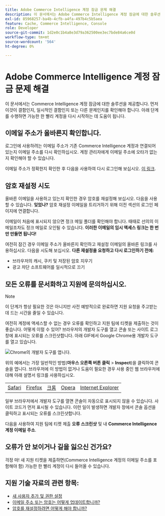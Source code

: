 ```yaml
---
title: Adobe Commerce Intelligence 계정 잠금 문제 해결
description: 이 문서에서는 Adobe Commerce Intelligence 계정 잠금에 대한 솔루션을 제공합니다. 먼저 이것이 결함인지, 일시적인 결함인지 또는 다른 문제인지를 확인해야 합니다. 아래 단계를 수행하면 가능한 한 빨리 계정을 다시 시작하는 데 도움이 됩니다.
exl-id: 85968257-ba4b-4cfb-a4fa-497b4c5b5aea
feature: Cache, Commerce Intelligence, Console
role: Developer
source-git-commit: 1d2e0c1b4a8e3d79a362500ee3ec7bde84a6ce0d
workflow-type: tm+mt
source-wordcount: '564'
ht-degree: 0%

---
```


# Adobe Commerce Intelligence 계정 잠금 문제 해결

<!--
BOB: Is this in TOC?
-->

이 문서에서는 Commerce Intelligence 계정 잠금에 대한 솔루션을 제공합니다. 먼저 이것이 결함인지, 일시적인 결함인지 또는 다른 문제인지를 확인해야 합니다. 아래 단계를 수행하면 가능한 한 빨리 계정을 다시 시작하는 데 도움이 됩니다.

## 이메일 주소가 올바른지 확인합니다.

로그인에 사용하려는 이메일 주소가 기존 Commerce Intelligence 계정과 연결되어 있는지 이메일 주소를 다시 확인하십시오. 계정 관리자에게 이메일 주소에 오타가 없는지 확인해야 할 수 있습니다.

이메일 주소가 정확한지 확인한 후 다음을 사용하여 다시 로그인해 보십시오. [이 링크](https://dashboard.rjmetrics.com/v2/session/create#/).

## 암호 재설정 시도

올바른 이메일을 사용하고 있는지 확인한 경우 암호를 재설정해 보십시오. 다음을 사용할 수 있습니다. **잊었나?** 암호 재설정 이메일을 트리거하기 위해 이전 섹션의 로그인 페이지에 연결합니다.

이메일이 처음에 표시되지 않으면 정크 메일 폴더를 확인해야 합니다. 때때로 선의의 이메일조차도 정크 메일로 오인될 수 있습니다. **이러한 이메일의 임시 액세스 링크는 한 번만 만들면 됩니다!**

여전히 잠긴 경우 이메일 주소가 올바른지 확인하고 재설정 이메일의 올바른 링크를 사용하십시오. 다음을 시도해 보십시오. **다른 재설정을 요청하고 다시 로그인하기 전에:**

* 브라우저의 캐시, 쿠키 및 저장된 암호 지우기
* 광고 차단 소프트웨어를 일시적으로 끄기

## 모든 오류를 문서화하고 지원에 문의하십시오.

>[!NOTE]
>
>이 단계가 항상 필요한 것은 아니지만 사전 예방적으로 완료하면 지원 요청을 주고받는 데 드는 시간을 줄일 수 있습니다.

여전히 계정에 액세스할 수 없는 경우 오류를 확인하고 지원 팀에 티켓을 제출하는 것이 좋습니다. 어떻게 이럴 수 있어? 브라우저의 개발자 도구를 열고 콘솔 또는 사이트 로그 창에 표시되는 오류를 스크린샷합니다. 아래 GIF에서 Google Chrome용 개발자 도구를 열고 있습니다.

![Chrome의 개발자 도구를 엽니다.](assets/Opening_Chrome_dev_tools.gif)

위의 예에서는 가장 일반적인 방법(**마우스 오른쪽 버튼 클릭** > **Inspect**)을 클릭하여 콘솔을 엽니다. 브라우저에 이 방법이 없거나 도움이 필요한 경우 사용 중인 웹 브라우저에 대해 아래 설명서 링크를 사용하십시오.

<table>
<tbody>
<tr>
<td><a href="https://www.technipages.com/mac-os-x-enable-web-inspector-in-safari">Safari</a></td>
<td><a href="https://developer.mozilla.org/en-US/docs/Tools/Web_Console/Opening_the_Web_Console">Firefox</a></td>
<td><a href="https://developers.google.com/web/tools/chrome-devtools/?hl=en">크롬</a></td>
<td><a href="https://www.opera.com/dragonfly/documentation/">Opera</a></td>
<td><a href="https://msdn.microsoft.com/en-us/library/gg589512(v=vs.85).aspx#OpeningTools">Internet Explorer</a></td>
</tr>
</tbody>
</table>

일부 브라우저에서 개발자 도구를 열면 콘솔이 자동으로 표시되지 않을 수 있습니다. 사이트 코드가 먼저 표시될 수 있습니다. 이런 일이 발생하면 개발자 창에서 콘솔 옵션을 클릭하고 표시되는 오류를 스크린샷합니다.

다음을 사용하여 지원 팀에 티켓 제출 **오류 스크린샷** 및 내 **Commerce Intelligence 계정 이메일 주소**.

## 오류가 안 보이거나 길을 잃으신 건가요?

걱정 마! 새 지원 티켓을 제출하면(Commerce Intelligence 계정의 이메일 주소를 포함해야 함) 가능한 한 빨리 계정이 다시 들어올 수 있습니다.

## 지원 기술 자료의 관련 항목:

* [새 사용자 추가 및 권한 설정](https://experienceleague.adobe.com/docs/commerce-business-intelligence/mbi/administrator/user-mgmt/user-management.html)
* [이메일 주소 또는 암호는 어떻게 업데이트합니까?](https://experienceleague.adobe.com/docs/commerce-business-intelligence/mbi/administrator/user-mgmt/create-user.html)
* [암호를 재설정하려면 어떻게 해야 합니까?](https://experienceleague.adobe.com/docs/commerce-business-intelligence/mbi/administrator/user-mgmt/reset-password.html)
